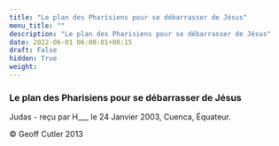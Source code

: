 ```yaml
---
title: "Le plan des Pharisiens pour se débarrasser de Jésus"
menu_title: ""
description: "Le plan des Pharisiens pour se débarrasser de Jésus"
date: 2022-06-01 06:00:01+00:15
draft: False
hidden: True
weight:
---
```

### Le plan des Pharisiens pour se débarrasser de Jésus

Judas - reçu par H___ le 24 Janvier 2003, Cuenca, Équateur.



© Geoff Cutler 2013